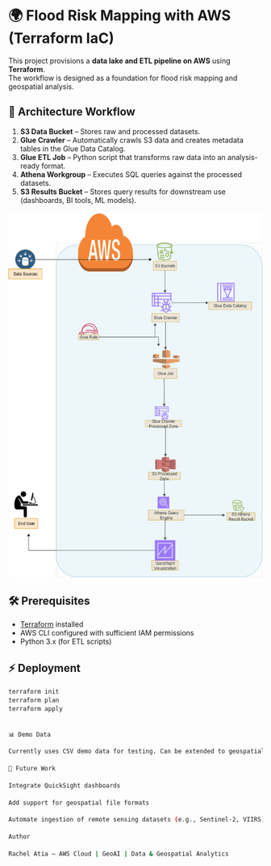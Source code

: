 # 🌍 Flood Risk Mapping with AWS (Terraform IaC)

This project provisions a **data lake and ETL pipeline on AWS** using **Terraform**.  
The workflow is designed as a foundation for flood risk mapping and geospatial analysis.  

## 🚀 Architecture Workflow
1. **S3 Data Bucket** – Stores raw and processed datasets.  
2. **Glue Crawler** – Automatically crawls S3 data and creates metadata tables in the Glue Data Catalog.  
3. **Glue ETL Job** – Python script that transforms raw data into an analysis-ready format.  
4. **Athena Workgroup** – Executes SQL queries against the processed datasets.  
5. **S3 Results Bucket** – Stores query results for downstream use (dashboards, BI tools, ML models).  

<p align="center">
  <img src="https://github.com/rache3/flood-risk-mapping-aws-etl/blob/main/FRM_Simple_ETL_Architectural%20Diagram.png"/>
</p>


## 🛠️ Prerequisites
- [Terraform](https://developer.hashicorp.com/terraform/downloads) installed  
- AWS CLI configured with sufficient IAM permissions  
- Python 3.x (for ETL scripts)  

## ⚡ Deployment
```bash
terraform init
terraform plan
terraform apply


📊 Demo Data

Currently uses CSV demo data for testing. Can be extended to geospatial data (GeoTIFF, Shapefiles) in future iterations.

🔮 Future Work

Integrate QuickSight dashboards

Add support for geospatial file formats

Automate ingestion of remote sensing datasets (e.g., Sentinel-2, VIIRS)

Author

Rachel Atia – AWS Cloud | GeoAI | Data & Geospatial Analytics
